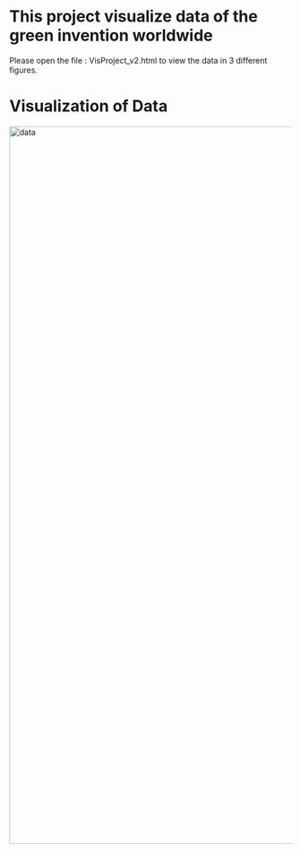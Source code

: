 # This project visualize data of the green invention worldwide
Please open the file : VisProject_v2.html to view the data in 3 different figures.

# Visualization of Data

<img width="1280" alt="data" src="https://user-images.githubusercontent.com/31898856/215277375-01bbaa4d-a2b3-4300-9ccc-78f4b26a53b9.png">
